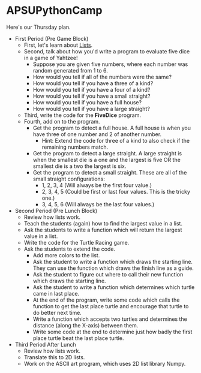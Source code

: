 # APSUPythonCamp

Here's our Thursday plan.

- First Period (Pre Game Block)
    - First, let's learn about [Lists](Lists.md).
    - Second, talk about how you'd write a program to evaluate five dice in a game of Yahtzee!
        - Suppose you are given five numbers, where each number was random generated from 1 to 6.
        - How would you tell if all of the numbers were the same?
        - How would you tell if you have a three of a kind?
        - How would you tell if you have a four of a kind?
        - How would you tell if you have a small straight?
        - How would you tell if you have a full house?
        - How would you tell if you have a large straight?
    - Third, write the code for the **FiveDice** program.
    - Fourth, add on to the program.
        - Get the program to detect a full house. A full house is when you have three of one number and 2 of another number.
            - Hint: Extend the code for three of a kind to also check if the remaining numbers match.
        - Get the program to detect a large straight. A large straight is when the smallest die is a one and the largest is five OR the smallest die is a two the largest is six.
        - Get the program to detect a small straight. These are all of the small straight configurations:
            - 1, 2, 3, 4 (Will always be the first four value.)
            - 2, 3, 4, 5 (Could be first or last four values. This is the tricky one.)
            - 3, 4, 5, 6 (Will always be the last four values.)
- Second Period (Pre Lunch Block)
    - Review how lists work.
    - Teach the students (again) how to find the largest value in a list.
    - Ask the students to write a function which will return the largest value in a list.
    - Write the code for the Turtle Racing game.
    - Ask the students to extend the code.
        - Add more colors to the list.
        - Ask the student to write a function which draws the starting line. They can use the function which draws the finish line as a guide.
        - Ask the student to figure out where to call their new function which draws the starting line.
        - Ask the student to write a function which determines which turtle came in last place.
        - At the end of the program, write some code which calls the function to get the last place turtle and encourage that turtle to do better next time.
        - Write a function which accepts two turtles and determines the distance (along the X-axis) between them.
        - Write some code at the end to determine just how badly the first place turtle beat the last place turtle.
- Third Period After Lunch
    - Review how lists work.
    - Translate this to 2D lists.
    - Work on the ASCII art program, which uses 2D list library Numpy.
